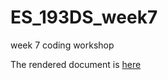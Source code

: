 # ES_193DS_week7
week 7 coding workshop

The rendered document is 
[here](https://katelyn-rose.github.io/ES_193DS_week7/code/workshop-code.html)